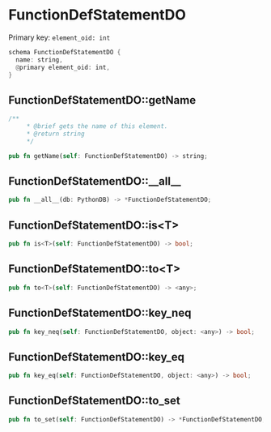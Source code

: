 # FunctionDefStatementDO

Primary key: `element_oid: int`

```rust
schema FunctionDefStatementDO {
  name: string,
  @primary element_oid: int,
}
```
## FunctionDefStatementDO::getName

```rust
/**
     * @brief gets the name of this element.
     * @return string
     */
```
```rust
pub fn getName(self: FunctionDefStatementDO) -> string;
```
## FunctionDefStatementDO::\_\_all\_\_

```rust
pub fn __all__(db: PythonDB) -> *FunctionDefStatementDO;
```
## FunctionDefStatementDO::is\<T\>

```rust
pub fn is<T>(self: FunctionDefStatementDO) -> bool;
```
## FunctionDefStatementDO::to\<T\>

```rust
pub fn to<T>(self: FunctionDefStatementDO) -> <any>;
```
## FunctionDefStatementDO::key\_neq

```rust
pub fn key_neq(self: FunctionDefStatementDO, object: <any>) -> bool;
```
## FunctionDefStatementDO::key\_eq

```rust
pub fn key_eq(self: FunctionDefStatementDO, object: <any>) -> bool;
```
## FunctionDefStatementDO::to\_set

```rust
pub fn to_set(self: FunctionDefStatementDO) -> *FunctionDefStatementDO;
```
